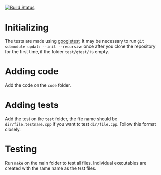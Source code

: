 [![Build Status](https://travis-ci.org/victorsenam/caderno.svg?branch=master)](https://travis-ci.org/victorsenam/caderno)

# Initializing
The tests are made using [googletest](https://github.com/google/googletest/). It may be necessary to run
`git submodule update --init --recursive` once after you clone the repository for the first time, if the
folder `test/gtest/` is empty.

# Adding code
Add the code on the `code` folder.

# Adding tests
Add the test on the `test` folder, the file name should be `dir/file.testname.cpp` if you want to test `dir/file.cpp`.
Follow this format closely.

# Testing
Run `make` on the main folder to test all files. Individual executables are created with the same name as the test files.
